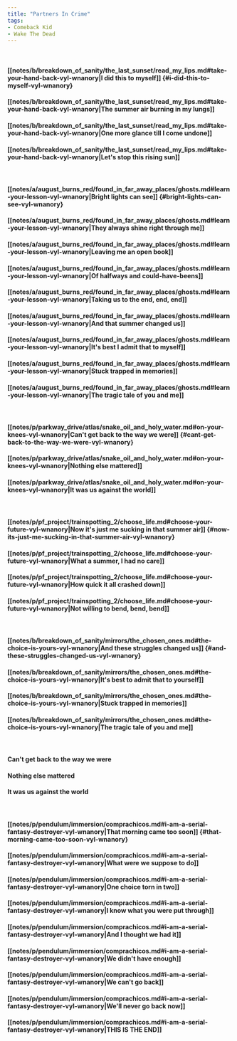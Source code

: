 ```yaml
---
title: "Partners In Crime"
tags:
- Comeback Kid
- Wake The Dead
---
```

&nbsp;
#### [[notes/b/breakdown_of_sanity/the_last_sunset/read_my_lips.md#take-your-hand-back-vyl-wnanory|I did this to myself]] {#i-did-this-to-myself-vyl-wnanory}
#### [[notes/b/breakdown_of_sanity/the_last_sunset/read_my_lips.md#take-your-hand-back-vyl-wnanory|The summer air burning in my lungs]]
#### [[notes/b/breakdown_of_sanity/the_last_sunset/read_my_lips.md#take-your-hand-back-vyl-wnanory|One more glance till I come undone]]
#### [[notes/b/breakdown_of_sanity/the_last_sunset/read_my_lips.md#take-your-hand-back-vyl-wnanory|Let's stop this rising sun]]
&nbsp;
#### [[notes/a/august_burns_red/found_in_far_away_places/ghosts.md#learn-your-lesson-vyl-wnanory|Bright lights can see]] {#bright-lights-can-see-vyl-wnanory}
#### [[notes/a/august_burns_red/found_in_far_away_places/ghosts.md#learn-your-lesson-vyl-wnanory|They always shine right through me]]
#### [[notes/a/august_burns_red/found_in_far_away_places/ghosts.md#learn-your-lesson-vyl-wnanory|Leaving me an open book]]
#### [[notes/a/august_burns_red/found_in_far_away_places/ghosts.md#learn-your-lesson-vyl-wnanory|Of halfways and could-have-beens]]
#### [[notes/a/august_burns_red/found_in_far_away_places/ghosts.md#learn-your-lesson-vyl-wnanory|Taking us to the end, end, end]]
#### [[notes/a/august_burns_red/found_in_far_away_places/ghosts.md#learn-your-lesson-vyl-wnanory|And that summer changed us]]
#### [[notes/a/august_burns_red/found_in_far_away_places/ghosts.md#learn-your-lesson-vyl-wnanory|It's best I admit that to myself]]
#### [[notes/a/august_burns_red/found_in_far_away_places/ghosts.md#learn-your-lesson-vyl-wnanory|Stuck trapped in memories]]
#### [[notes/a/august_burns_red/found_in_far_away_places/ghosts.md#learn-your-lesson-vyl-wnanory|The tragic tale of you and me]]
&nbsp;
#### [[notes/p/parkway_drive/atlas/snake_oil_and_holy_water.md#on-your-knees-vyl-wnanory|Can't get back to the way we were]] {#cant-get-back-to-the-way-we-were-vyl-wnanory}
#### [[notes/p/parkway_drive/atlas/snake_oil_and_holy_water.md#on-your-knees-vyl-wnanory|Nothing else mattered]]
#### [[notes/p/parkway_drive/atlas/snake_oil_and_holy_water.md#on-your-knees-vyl-wnanory|It was us against the world]]
&nbsp;
#### [[notes/p/pf_project/trainspotting_2/choose_life.md#choose-your-future-vyl-wnanory|Now it's just me sucking in that summer air]] {#now-its-just-me-sucking-in-that-summer-air-vyl-wnanory}
#### [[notes/p/pf_project/trainspotting_2/choose_life.md#choose-your-future-vyl-wnanory|What a summer, I had no care]]
#### [[notes/p/pf_project/trainspotting_2/choose_life.md#choose-your-future-vyl-wnanory|How quick it all crashed down]]
#### [[notes/p/pf_project/trainspotting_2/choose_life.md#choose-your-future-vyl-wnanory|Not willing to bend, bend, bend]]
&nbsp;
#### [[notes/b/breakdown_of_sanity/mirrors/the_chosen_ones.md#the-choice-is-yours-vyl-wnanory|And these struggles changed us]] {#and-these-struggles-changed-us-vyl-wnanory}
#### [[notes/b/breakdown_of_sanity/mirrors/the_chosen_ones.md#the-choice-is-yours-vyl-wnanory|It's best to admit that to yourself]]
#### [[notes/b/breakdown_of_sanity/mirrors/the_chosen_ones.md#the-choice-is-yours-vyl-wnanory|Stuck trapped in memories]]
#### [[notes/b/breakdown_of_sanity/mirrors/the_chosen_ones.md#the-choice-is-yours-vyl-wnanory|The tragic tale of you and me]]
&nbsp;
#### Can't get back to the way we were
#### Nothing else mattered
#### It was us against the world
&nbsp;
#### [[notes/p/pendulum/immersion/comprachicos.md#i-am-a-serial-fantasy-destroyer-vyl-wnanory|That morning came too soon]] {#that-morning-came-too-soon-vyl-wnanory}
#### [[notes/p/pendulum/immersion/comprachicos.md#i-am-a-serial-fantasy-destroyer-vyl-wnanory|What were we suppose to do]]
#### [[notes/p/pendulum/immersion/comprachicos.md#i-am-a-serial-fantasy-destroyer-vyl-wnanory|One choice torn in two]]
#### [[notes/p/pendulum/immersion/comprachicos.md#i-am-a-serial-fantasy-destroyer-vyl-wnanory|I know what you were put through]]
#### [[notes/p/pendulum/immersion/comprachicos.md#i-am-a-serial-fantasy-destroyer-vyl-wnanory|And I thought we had it]]
#### [[notes/p/pendulum/immersion/comprachicos.md#i-am-a-serial-fantasy-destroyer-vyl-wnanory|We didn't have enough]]
#### [[notes/p/pendulum/immersion/comprachicos.md#i-am-a-serial-fantasy-destroyer-vyl-wnanory|We can't go back]]
#### [[notes/p/pendulum/immersion/comprachicos.md#i-am-a-serial-fantasy-destroyer-vyl-wnanory|We'll never go back now]]
#### [[notes/p/pendulum/immersion/comprachicos.md#i-am-a-serial-fantasy-destroyer-vyl-wnanory|THIS IS THE END]]
